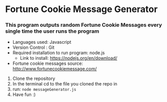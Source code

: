 # Fortune Cookie Message Generator

### This program outputs random Fortune Cookie Messages every single time the user runs the program

+ Languages used: Javascript
+ Version Control : Git
+ Required installation to run program: node.js 
  + Link to install: https://nodejs.org/en/download/
+ Fortune cookie messages source: http://www.fortunecookiemessage.com/

1) Clone the repository
2) In the terminal cd to the file you cloned the repo in
3) run: ```node messageGenerator.js```
4) Have fun :)

